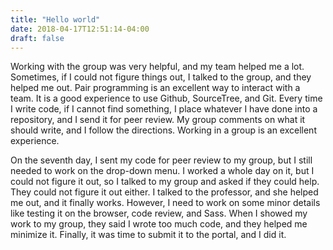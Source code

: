 ```yaml
---
title: "Hello world"
date: 2018-04-17T12:51:14-04:00
draft: false
---
```

</P>Working with the group was very helpful, and my team helped me a lot. Sometimes, if I could not figure things out, I talked to the group, and they helped me out. Pair programming is an excellent way to interact with a team. It is a good experience to use Github, SourceTree, and Git. Every time I write code, if I cannot find something, I place whatever I have done into a repository, and I send it for peer review. My group comments on what it should write, and I follow the directions. Working in a group is an excellent experience.</p>
    <p class="paragraph">On the seventh day, I sent my code for peer review to my group, but I still needed to work on the drop-down menu. I worked a whole day on it, but I could not figure it out, so I talked to my group and asked if they could help.  They could not figure it out either. I talked to the professor, and she helped me out, and it finally works. However, I need to work on some minor details like testing it on the browser, code review, and Sass. When I showed my work to my group, they said I wrote too much code, and they helped me minimize it. Finally, it was time to submit it to the portal, and I did it.
    </p>
